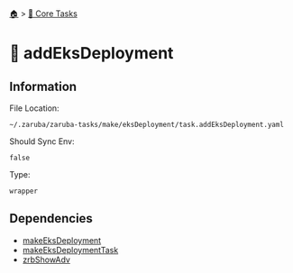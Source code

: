 <!--startTocHeader-->
[🏠](../README.md) > [🥝 Core Tasks](README.md)
# 📙 addEksDeployment
<!--endTocHeader-->

## Information

File Location:

    ~/.zaruba/zaruba-tasks/make/eksDeployment/task.addEksDeployment.yaml

Should Sync Env:

    false

Type:

    wrapper


## Dependencies

* [makeEksDeployment](make-eks-deployment.md)
* [makeEksDeploymentTask](make-eks-deployment-task.md)
* [zrbShowAdv](zrb-show-adv.md)